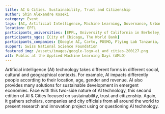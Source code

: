 ```yaml
---
title: AI & Cities. Sustainability, Trust and Citizenship
author: Shin Alexandre Koseki
category: Event
tags: [AI, Artificial Intelligence, Machine Learning, Governance, Urban Planning, Cities]
location: EPFL
participants_universities: [EPFL, University of California in Berkeley, University of Zurich, University of Georgia, University College London, The Turing Institute, ETH Zurich, University of Leeds, University of Bristol, New York University]
participants_ngos: [City of Chicago, The World Bank]
participants_companies: [Google AI, Carto, POSMO, Flying Lab Tanzania, ESRI, FAIRTIQ, Neptume.ml, New Light Technology]
support: Swiss National Science Foundation
featured_img: /assets/images/google-logo-ai_and_cities-200127.png
alt: Public at the Applied Machine Learning Days (AMLD)
---
```

Artificial intelligence (AI) technology takes different forms in different social, cultural and geographical contexts. For example, AI impacts differently people according to their location, age, gender and revenue. AI also provides many solutions for sustainable development in emergent economies. Face with this two-side nature of AI technology, this second edition of AI & Cities focused on sustainability, trust and citizenship. Again, it gathers scholars, companies and city officials from all around the world to present research and innovation project using or questioning AI technology. 
